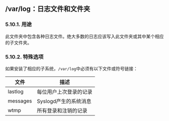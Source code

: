 ## /var/log：日志文件和文件夹

### 5.10.1. 用途

此文件夹中包含各种日志文件。绝大多数的日志应该写入此文件夹或其中某个相应的子文件夹。

### 5.10.2. 特殊选项

如果安装了相应的子系统，`/var/log`中必须有以下文件或符号链接：

文件	|描述
--------|-----------------------------------
lastlog	|每位用户上次登录的记录
messages	|Syslogd产生的系统消息
wtmp	|所有登录和注销的记录

